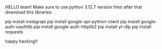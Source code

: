 HELLO team!
Make sure to use python 3.12.7 version
then after that download this libraries:

pip install instagrapi
pip install google-api-python-client
pip install google-auth-oauthlib
pip install google-auth-httplib2
pip install yt-dlp
pip install requests

happy hacking!!
